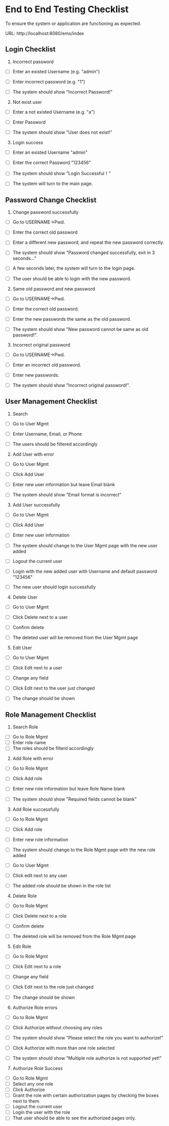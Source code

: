 # End to End Testing Checklist
To ensure the system or application are functioning as expected.

URL: http://localhost:8080/ems/index

## Login Checklist 
1. Incorrect password
- [ ] Enter an existed Username (e.g. "admin")
- [ ] Enter incorrect password (e.g. "1")
- [ ] The system should show "Incorrect Password!"


2. Not exist user
- [ ] Enter a not existed Username (e.g. "a")
- [ ] Enter Password 
- [ ] The system should show "User does not exist!"


3. Login success
- [ ] Enter an existed Username "admin"
- [ ] Enter the correct Password "123456"
- [ ] The system should show "Login Successful！"
- [ ] The system will turn to the main page.


## Password Change Checklist
1. Change password successfully
- [ ] Go to USERNAME->Pwd. 
- [ ] Enter the correct old password
- [ ] Enter a different new password, and repeat the new password correctly.
- [ ] The system should show "Password changed successfully, exit in 3 seconds..." 
- [ ] A few seconds later, the system will turn to the login page.
- [ ] The user should be able to login with the new password.


2. Same old password and new password
- [ ] Go to USERNAME->Pwd.
- [ ] Enter the correct old password. 
- [ ] Enter the new passwords the same as the old password. 
- [ ] The system should show "New password cannot be same as old password!".


3. Incorrect original password
- [ ] Go to USERNAME->Pwd.
- [ ] Enter an incorrect old password. 
- [ ] Enter new passwords. 
- [ ] The system should show "Incorrect original password!".



## User Management Checklist
1. Search
- [ ] Go to User Mgmt
- [ ] Enter Username, Email, or Phone
- [ ] The users should be filtered accordingly


2. Add User with error
- [ ] Go to User Mgmt
- [ ] Click Add User
- [ ] Enter new user information but leave Email blank
- [ ] The system should show "Email format is incorrect"


3. Add User successfully
- [ ] Go to User Mgmt
- [ ] Click Add User
- [ ] Enter new user information
- [ ] The system should change to the User Mgmt page with the new user added
- [ ] Logout the current user
- [ ] Login with the new added user with Username and default password "123456"
- [ ] The new user should login successfully


4. Delete User
- [ ] Go to User Mgmt
- [ ] Click Delete next to a user
- [ ] Confirm delete
- [ ] The deleted user will be removed from the User Mgmt page


5. Edit User
- [ ] Go to User Mgmt
- [ ] Click Edit next to a user
- [ ] Change any field
- [ ] Click Edit next to the user just changed
- [ ] The change should be shown


## Role Management Checklist
1. Search Role
- [ ] Go to Role Mgmt
- [ ] Enter role name
- [ ] The roles should be filterd accordingly

2. Add Role with error
- [ ] Go to Role Mgmt
- [ ] Click Add role
- [ ] Enter new role information but leave Role Name blank
- [ ] The system should show "Required fields cannot be blank"


3. Add Role successfully
- [ ] Go to Role Mgmt
- [ ] Click Add role
- [ ] Enter new role information
- [ ] The system should change to the Role Mgmt page with the new role added
- [ ] Go to User Mgmt
- [ ] Click edit next to any user
- [ ] The added role should be shown in the role list


4. Delete Role
- [ ] Go to Role Mgmt
- [ ] Click Delete next to a role
- [ ] Confirm delete
- [ ] The deleted role will be removed from the Role Mgmt page


5. Edit Role
- [ ] Go to Role Mgmt
- [ ] Click Edit next to a role
- [ ] Change any field
- [ ] Click Edit next to the role just changed
- [ ] The change should be shown


6. Authorize Role errors
- [ ] Go to Role Mgmt
- [ ] Click Authorize without choosing any roles
- [ ] The system should show "Please select the role you want to authorize!"
- [ ] Click Authorize with more than one role selected
- [ ] The system should show "Multiple role authorize is not supported yet!"


7. Authorize Role Success
- [ ] Go to Role Mgmt
- [ ] Select any one role
- [ ] Click Authorize
- [ ] Grant the role with certain authorization pages by checking the boxes next to them
- [ ] Logout the current user
- [ ] Login the user with the role 
- [ ] That user should be able to see the authorized pages only.
